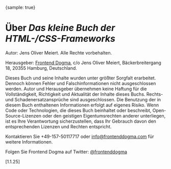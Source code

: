 {sample: true}
# Über _Das kleine Buch der HTML-/CSS-Frameworks_

Autor: Jens Oliver Meiert. Alle Rechte vorbehalten.

Herausgeber: [Frontend Dogma](https://frontenddogma.com/), c/o Jens Oliver Meiert, Bäckerbreitergang 18, 20355 Hamburg, Deutschland.

Dieses Buch und seine Inhalte wurden unter größter Sorgfalt erarbeitet. Dennoch können Fehler und Falschinformationen nicht ausgeschlossen werden. Autor und Herausgeber übernehmen keine Haftung für die Vollständigkeit, Richtigkeit und Aktualität der Inhalte dieses Buchs. Rechts- und Schadenersatzansprüche sind ausgeschlossen. Die Benutzung der in diesem Buch enthaltenen Informationen erfolgt auf eigenes Risiko. Wenn Code oder Technologien, die dieses Buch beinhaltet oder beschreibt, Open-Source-Lizenzen oder den geistigen Eigentumsrechten anderer unterliegen, ist es Ihre Verantwortung sicherzustellen, dass Ihr Gebrauch davon den entsprechenden Lizenzen und Rechten entspricht.

Kontaktieren Sie +49-157-50117717 oder info@frontenddogma.com für weitere Informationen.

Folgen Sie Frontend Dogma auf Twitter: [@frontenddogma](https://twitter.com/frontenddogma)

[1.1.25]